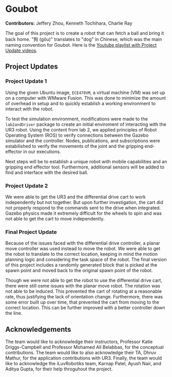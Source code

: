 # Goubot

**Contributors:** Jeffery Zhou, Kenneth Tochihara, Charlie Ray

The goal of this project is to create a robot that can fetch a ball and bring it back home. "狗 (gŏu)" translates to "dog" in Chinese, which was the main naming convention for Goubot. Here is the [Youtube playlist with Project Update videos](https://youtube.com/playlist?list=PLUgYn1EdVdaukTL5irfwSSML7CPnV4CY7).

## Project Updates

### Project Update 1

Using the given Ubuntu image, `ECE470VM`, a virtual machine (VM) was set up on a computer with WMware Fusion. This was done to minimize the amount of overhead in setup and to quickly establish a working environment to interact with the robot. 

To test the simulation environment, modifications were made to the `lab2andDriver` package to create an initial enviroment of interacting with the UR3 robot. Using the content from lab 2, we applied principles of Robot Operating System (ROS) to verify connections between the Gazebo simulator and the controller. Nodes, publications, and subscriptions were estabilished to verify the movements of the joint and the gripping end-effector in our executions. 

Next steps will be to establish a unique robot with mobile capabilities and an gripping end effector tool. Furthermore, additional sensors will be added to find and interface with the desired ball. 

### Project Update 2

We were able to get the UR3 and the differential drive cart to work independently but not together. But upon further investigation, the cart did not properly respond to the commands sent to the drive when integrated. Gazebo physics made it extremely difficult for the wheels to spin and was not able to get the cart to move independently.

### Final Project Update

Because of the issues faced with the differential drive controller, a planar move controller was used instead to move the robot. We were able to get the robot to translate to the correct location, keeping in mind the motion planning logic and considering the task space of the robot. The final version of this project includes a randomly generated block that is picked at the spawn point and moved back to the original spawn point of the robot.

Though we were not able to get the robot to use the differential drive cart, there were still osme issues with the planar move robot. The rotation was not able to be induced. This prevented the cart of rotating at a reasonable rate, thus justifying the lack of orientation change. Furthermore, there was some error built up over time, that prevented the cart from moving to the correct location. This can be further improved with a better controller down the line.

## Acknowledgements

The team would like to acknowledge their instructors, Professor Katie Driggs-Campbell and Professor Mohamed Ali Belabbas, for the conceptual contributions. The team would like to also acknowledge their TA, Dhruv Mathur, for the application contributions with UR3. Finally, the team would like to acknowledge the iLuvRobotiks team, Karnap Patel, Ayush Nair, and Aditya Gupta, for their help throguhout the project.
